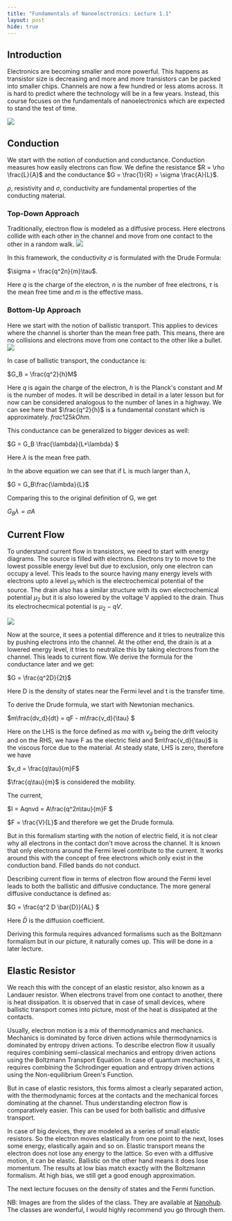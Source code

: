 ```yaml
---
title: "Fundamentals of Nanoelectronics: Lecture 1.1"
layout: post
hide: true
---
```

## Introduction

Electronics are becoming smaller and more powerful. This happens as transistor size is decreasing and more and more transistors can be packed into smaller chips. Channels are now a few hundred or less atoms across. It is hard to predict where the technology will be in a few years. Instead, this course focuses on the fundamentals of nanoelectronics which are expected to stand the test of time.

![](/fon/images/fon-l1-1/transistor.png)
## Conduction

We start with the notion of conduction and conductance. Conduction measures how easily electrons can flow. We define the resistance $R = \rho \frac{L}{A}$ and the conductance $G = \frac{1}{R} = \sigma \frac{A}{L}$.

$\rho$, resistivity and $\sigma$, conductivity are fundamental properties of the conducting material.

### Top-Down Approach

Traditionally, electron flow is modeled as a diffusive process. Here electrons collide with each other in the channel and move from one contact to the other in a random walk.
![](/fon/images/fon-l1-1/diffusive-transport.png)

In this framework, the conductivity $\sigma$ is formulated with the Drude Formula: 

$\sigma = \frac{q^2n}{m}\tau$.

Here $q$ is the charge of the electron, $n$ is the number of free electrons, $\tau$ is the mean free time and $m$ is the effective mass.

### Bottom-Up Approach

Here we start with the notion of ballistic transport. This applies to devices where the channel is shorter than the mean free path. This means, there are no collisions and electrons move from one contact to the other like a bullet.
![](/fon/images/fon-l1-1/ballistic-transport.png)

In case of ballistic transport, the conductance is: 

$G_B = \frac{q^2}{h}M$

Here $q$ is again the charge of the electron, $h$ is the Planck's constant and $M$ is the number of modes. It will be described in detail in a later lesson but for now can be considered analogous to the number of lanes in a highway. We can see here that $\frac{q^2}{h}$ is a fundamental constant which is approximately. $frac{1}{25 kOhm}$.

This conductance can be generalized to bigger devices as well: 

$G = G_B \frac{\lambda}{L+\lambda} $ 

Here $\lambda$ is the mean free path.

In the above equation we can see that if L is much larger than $\lambda$, 

$G = G_B\frac{\lambda}{L}$

Comparing this to the original definition of G, we get 

$G_B\lambda = \sigma A$

## Current Flow

To understand current flow in transistors, we need to start with energy diagrams. The source is filled with electrons. Electrons try to move to the lowest possible energy level but due to exclusion, only one electron can occupy a level. This leads to the source having many energy levels with electrons upto a level $\mu_1$ which is the electrochemical potential of the source. The drain also has a similar structure with its own electrochemical potential $\mu_2$ but it is also lowered by the voltage V applied to the drain. Thus its electrochecmical potential is $\mu_2 - qV$.

![](/fon/images/fon-l1-1/transport.png)

Now at the source, it sees a potential difference and it tries to neutralize this by pushing electrons into the channel. At the other end, the drain is at a lowered energy level, it tries to neutralize this by taking electrons from the channel. This leads to current flow. We derive the formula for the conductance later and we get: 

$G = \frac{q^2D}{2t}$

Here D is the density of states near the Fermi level and t is the transfer time.

To derive the Drude formula, we start with Newtonian mechanics. 

$m\frac{dv_d}{dt} = qF - m\frac{v_d}{\tau} $

Here on the LHS is the force defined as $ma$ with $v_d$ being the drift velocity and on the RHS, we have F as the electric field and $m\frac{v_d}{\tau}$ is the viscous force due to the material. At steady state, LHS is zero, therefore we have 

$v_d = \frac{q\tau}{m}F$

$\frac{q\tau}{m}$ is considered the mobility.

The current,

$I = Aqnvd = A\frac{q^2n\tau}{m}F $

$F = \frac{V}{L}$ and therefore we get the Drude formula.

But in this formalism starting with the notion of electric field, it is not clear why all electrons in the contact don't move across the channel. It is known that only electrons around the Fermi level contribute to the current. It works around this with the concept of free electrons which only exist in the conduction band. Filled bands do not conduct.

Describing current flow in terms of electron flow around the Fermi level leads to both the ballistic and diffusive conductance. The more general diffusive conductance is defined as: 

$G = \frac{q^2 D \bar{D}}{AL} $

Here $\bar{D}$ is the diffusion coefficient.

Deriving this formula requires advanced formalisms such as the Boltzmann formalism but in our picture, it naturally comes up. This will be done in a later lecture.

## Elastic Resistor

We reach this with the concept of an elastic resistor, also known as a Landauer resistor. When electrons travel from one contact to another, there is heat dissipation. It is observed that in case of small devices, where ballistic transport comes into picture, most of the heat is dissipated at the contacts.

Usually, electron motion is a mix of thermodynamics and mechanics. Mechanics is dominated by force driven actions while thermodynamics is dominated by entropy driven actions. To describe electron flow it usually requires combining semi-classical mechanics and entropy driven actions using the Boltzmann Transport Equation. In case of quantum mechanics, it requires combining the Schrodinger equation and entropy driven actions using the Non-equilibrium Green's Function. 

But in case of elastic resistors, this forms almost a clearly separated action, with the thermodynamic forces at the contacts and the mechanical forces dominating at the channel. Thus understanding electron flow is comparatively easier. This can be used for both ballistic and diffusive transport.

In case of big devices, they are modeled as a series of small elastic resistors. So the electron moves elastically from one point to the next, loses some energy, elastically again and so on. Elastic transport means the electron does not lose any energy to the lattice. So even with a diffusive motion, it can be elastic. Ballistic on the other hand means it does lose momentum. The results at low bias match exactly with the Boltzmann formalism. At high bias, we still get a good enough approximation.


The next lecture focuses on the density of states and the Fermi function.

NB: Images are from the slides of the class. They are available at [Nanohub](https://nanohub.org/courses/FON1). The classes are wonderful, I would highly recommend you go through them. 